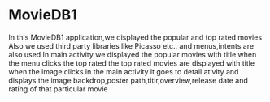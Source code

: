 # MovieDB1
In this MovieDB1 application,we displayed the popular and top rated movies
Also we used third party libraries like Picasso etc.. and menus,intents are also used
In main activity we displayed the popular movies with title
when the menu clicks the top rated the top rated movies are displayed with title
when the image clicks in the main activity it goes to detail ativity
and displays the image backdrop,poster path,titlr,overview,release date and rating of that particular movie

